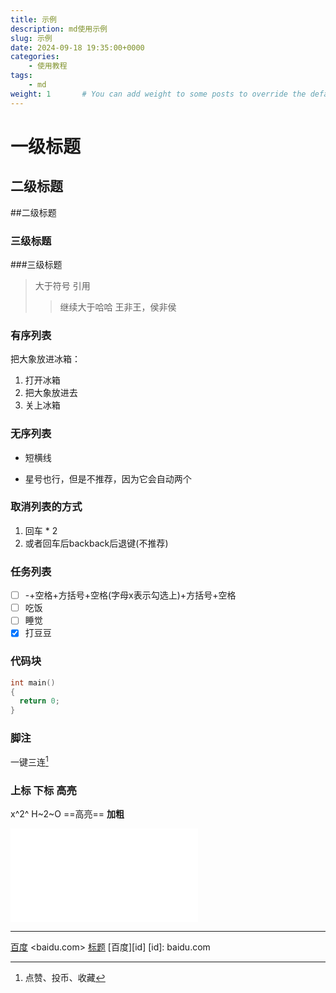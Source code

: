 ```yaml
---
title: 示例
description: md使用示例
slug: 示例
date: 2024-09-18 19:35:00+0000
categories:
    - 使用教程
tags:
    - md
weight: 1       # You can add weight to some posts to override the default sorting (date descending)
---
```


# 一级标题

## 二级标题
##二级标题

### 三级标题
###三级标题

>大于符号  引用
>>继续大于哈哈
>>王非王，侯非侯

### 有序列表
把大象放进冰箱：
1. 打开冰箱
2. 把大象放进去
3. 关上冰箱

### 无序列表
- 短横线
* 星号也行，但是不推荐，因为它会自动两个

### 取消列表的方式 
1. 回车 * 2
2. 或者回车后backback后退键(不推荐)

### 任务列表
- [ ] -+空格+方括号+空格(字母x表示勾选上)+方括号+空格 
- [ ] 吃饭
- [ ] 睡觉
- [x] 打豆豆

### 代码块
```c
int main()
{
  return 0;
}
```


### 脚注
一键三连[^三连]

### 上标 下标 高亮
x^2^    H~2~O    ==高亮==  **加粗**
<iframe src="//player.bilibili.com/player.html?aid=327623069&bvid=BV1JA411h7Gw&cid=171385214&p=1" scrolling="no" border="0" frameborder="no" framespacing="0" allowfullscreen="true"> </iframe>


---
[百度](baidu.com "The best search engine for privacy")
<baidu.com>
[标题](#三级标题)
[百度][id]
[id]: baidu.com

[^三连]: 点赞、投币、收藏




